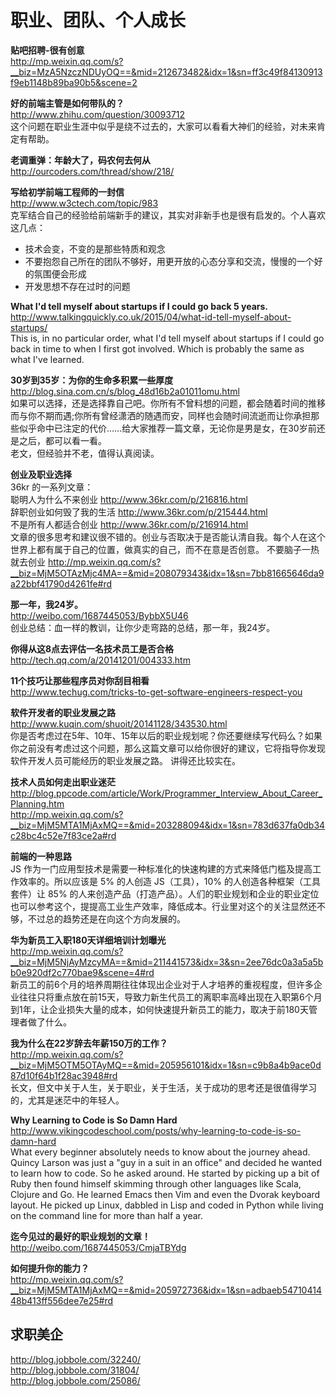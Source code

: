职业、团队、个人成长 
========

**贴吧招聘-很有创意**  
http://mp.weixin.qq.com/s?__biz=MzA5NzczNDUyOQ==&mid=212673482&idx=1&sn=ff3c49f84130913f9eb1148b89ba90b5&scene=2  

**好的前端主管是如何带队的？**  
http://www.zhihu.com/question/30093712  
这个问题在职业生涯中似乎是绕不过去的，大家可以看看大神们的经验，对未来肯定有帮助。

**老调重弹：年龄大了，码农何去何从**  
http://ourcoders.com/thread/show/218/  

**写给初学前端工程师的一封信**  
http://www.w3ctech.com/topic/983  
克军结合自己的经验给前端新手的建议，其实对非新手也是很有启发的。个人喜欢这几点：
- 技术会变，不变的是那些特质和观念
- 不要抱怨自己所在的团队不够好，用更开放的心态分享和交流，慢慢的一个好的氛围便会形成
- 开发思想不存在过时的问题

**What I'd tell myself about startups if I could go back 5 years.**  
http://www.talkingquickly.co.uk/2015/04/what-id-tell-myself-about-startups/  
This is, in no particular order, what I'd tell myself about startups if I could go back in time to when I first got involved. Which is probably the same as what I've learned.    

**30岁到35岁：为你的生命多积累一些厚度**  
http://blog.sina.com.cn/s/blog_48d16b2a01011omu.html  
如果可以选择，还是选择靠自己吧。你所有不曾料想的问题，都会随着时间的推移而与你不期而遇;你所有曾经潇洒的随遇而安，同样也会随时间流逝而让你承担那些似乎命中已注定的代价……给大家推荐一篇文章，无论你是男是女，在30岁前还是之后，都可以看一看。  
老文，但经验并不老，值得认真阅读。

**创业及职业选择**  
36kr 的一系列文章：  
聪明人为什么不来创业 http://www.36kr.com/p/216816.html  
辞职创业如何毁了我的生活 http://www.36kr.com/p/215444.html  
不是所有人都适合创业 http://www.36kr.com/p/216914.html  
文章的很多思考和建议很不错的。创业与否取决于是否能认清自我。每个人在这个世界上都有属于自己的位置，做真实的自己，而不在意是否创意。
不要脑子一热就去创业 http://mp.weixin.qq.com/s?__biz=MjM5OTAzMjc4MA==&mid=208079343&idx=1&sn=7bb81665646da9a22bbf41790d4261fe#rd  

**那一年，我24岁。**  
http://weibo.com/1687445053/BybbX5U46  
创业总结：血一样的教训，让你少走弯路的总结，那一年，我24岁。  

**你得从这8点去评估一名技术员工是否合格**  
http://tech.qq.com/a/20141201/004333.htm  

**11个技巧让那些程序员对你刮目相看**  
http://www.techug.com/tricks-to-get-software-engineers-respect-you  

**软件开发者的职业发展之路**  
http://www.kuqin.com/shuoit/20141128/343530.html  
你是否考虑过在5年、10年、15年以后的职业规划呢？你还要继续写代码么？如果你之前没有考虑过这个问题，那么这篇文章可以给你很好的建议，它将指导你发现软件开发人员可能经历的职业发展之路。 讲得还比较实在。

**技术人员如何走出职业迷茫**  
http://blog.ppcode.com/article/Work/Programmer_Interview_About_Career_Planning.htm  
http://mp.weixin.qq.com/s?__biz=MjM5MTA1MjAxMQ==&mid=203288094&idx=1&sn=783d637fa0db34c28bc4c52e7f83ce2a#rd  

**前端的一种思路**  
JS 作为一门应用型技术是需要一种标准化的快速构建的方式来降低门槛及提高工作效率的。所以应该是 5% 的人创造 JS（工具），10% 的人创造各种框架（工具套件）让 85% 的人来创造产品（打造产品）。人们的职业规划和企业的职业定位也可以参考这个，提提高工业生产效率，降低成本。行业里对这个的关注显然还不够，不过总的趋势还是在向这个方向发展的。

**华为新员工入职180天详细培训计划曝光**  
http://mp.weixin.qq.com/s?__biz=MjM5NjAyMzcyMA==&mid=211441573&idx=3&sn=2ee76dc0a3a5a5bb0e920df2c770bae9&scene=4#rd  
新员工的前6个月的培养周期往往体现出企业对于人才培养的重视程度，但许多企业往往只将重点放在前15天，导致力新生代员工的离职率高峰出现在入职第6个月到1年，让企业损失大量的成本，如何快速提升新员工的能力，取决于前180天管理者做了什么。

**我为什么在22岁辞去年薪150万的工作？**  
http://mp.weixin.qq.com/s?__biz=MjM5OTM5OTAyMQ==&mid=205956101&idx=1&sn=c9b8a4b9ace0d87d10f64b1f28ac3948#rd  
长文，但文中关于人生，关于职业，关于生活，关于成功的思考还是很值得学习的，尤其是迷茫中的年轻人。

**Why Learning to Code is So Damn Hard**  
http://www.vikingcodeschool.com/posts/why-learning-to-code-is-so-damn-hard  
What every beginner absolutely needs to know about the journey ahead. Quincy Larson was just a "guy in a suit in an office" and decided he wanted to learn how to code. So he asked around. He started by picking up a bit of Ruby then found himself skimming through other languages like Scala, Clojure and Go. He learned Emacs then Vim and even the Dvorak keyboard layout. He picked up Linux, dabbled in Lisp and coded in Python while living on the command line for more than half a year.

**迄今见过的最好的职业规划的文章！**  
http://weibo.com/1687445053/CmjaTBYdg  

**如何提升你的能力？**  
http://mp.weixin.qq.com/s?__biz=MjM5MTA1MjAxMQ==&mid=205972736&idx=1&sn=adbaeb5471041448b413ff556dee7e25#rd  

##  求职美企  

http://blog.jobbole.com/32240/  
http://blog.jobbole.com/31804/  
http://blog.jobbole.com/25086/  